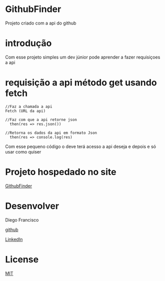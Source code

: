 # GithubFinder
Projeto criado com a api do github

# introdução 
Com esse projeto simples um dev júnior pode aprender a fazer requisiçoes a api

# requisição a api método get usando fetch 
```
//Faz a chamada a api 
Fetch (URL da api)

//Faz com que a api retorne json
  then(res => res.json())

//Retorna os dados da api em formato Json
  then(res => console.log(res)
```

Com esse pequeno código o deve terá acesso a api deseja e depois e só usar como quiser 

# Projeto hospedado no site 

[GithubFinder](https://githubfinderup.netlify.app)

# Desenvolver 
Diego Francisco

[github](HTTPS://github.com/diego4x)

[LinkedIn](https://www.linkedin.com/in/diego-francisco-b7b535193)

# License
[MIT](https://choosealicense.com/licenses/mit/)

